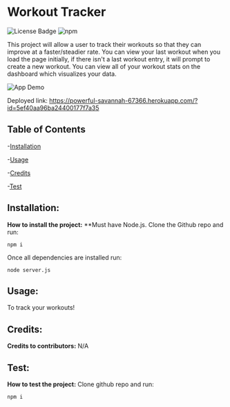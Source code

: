
# Workout Tracker
![License Badge](https://img.shields.io/github/contributors/JRivera-31/workout-tracker?style=plastic&color=ff69b4)
![npm](https://img.shields.io/npm/v/inquirer?style=plastic&color=ff69b4)

This project will allow a user to track their workouts so that they can improve at a faster/steadier rate. You can view your last workout when you load the page initially, if there isn't a last workout entry, it will prompt to create a new workout. You can view all of your workout stats on the dashboard which visualizes your data.

![App Demo](public/assets/FitnessTracker.gif)

Deployed link: https://powerful-savannah-67366.herokuapp.com/?id=5ef40aa96ba24400177f7a35

## Table of Contents
-[Installation](#installation)

-[Usage](#usage)

-[Credits](#credits)

-[Test](#test)

## Installation:

**How to install the project:** **Must have Node.js. Clone the Github repo and run:

```
npm i
```

Once all dependencies are installed run:

```
node server.js
```

## Usage:

To track your workouts!

## Credits:

**Credits to contributors:** N/A

## Test:

**How to test the project:** Clone github repo and run:

```
npm i
```